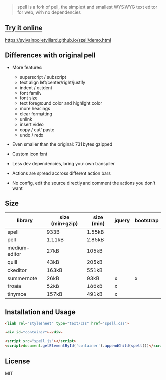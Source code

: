 > spell is a fork of pell, the simplest and smallest WYSIWYG text editor for web, with no dependencies

## [Try it online](https://sylvainpolletvillard.github.io/spell/demo.html)

https://sylvainpolletvillard.github.io/spell/demo.html

## Differences with original pell

- More features: 
    - superscript / subscript
    - text align left/center/right/justify
    - indent / outdent
    - font family
    - font size
    - text foreground color and highlight color
    - more headings    
    - clear formatting
    - unlink
    - insert video
    - copy / cut/ paste
    - undo / redo

- Even smaller than the original: 731 bytes gzipped
- Custom icon font
- Less dev dependencies, bring your own transpiler
- Actions are spread accross different action bars
- No config, edit the source directly and comment the actions you don't want


## Size

| library       | size (min+gzip) | size (min) | jquery | bootstrap |
|---------------|-----------------|------------|--------|-----------|
| spell         | 933B            | 1.55kB     |        |           |
| pell          | 1.11kB          | 2.85kB     |        |           |
| medium-editor | 27kB            | 105kB      |        |           |
| quill         | 43kB            | 205kB      |        |           |
| ckeditor      | 163kB           | 551kB      |        |           |
| summernote    | 26kB            | 93kB       | x      | x         |
| froala        | 52kB            | 186kB      | x      |           |
| tinymce       | 157kB           | 491kB      | x      |           |

## Installation and Usage

```html
<link rel="stylesheet" type="text/css" href="spell.css">

<div id="container"></div>

<script src="spell.js"></script>
<script>document.getElementById('container').appendChild(spell())</script>
```

## License

MIT

